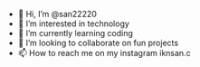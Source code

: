 - 👋 Hi, I’m @san22220
- 👀 I’m interested in technology
- 🌱 I’m currently learning coding
- 💞️ I’m looking to collaborate on fun projects
- 📫 How to reach me on my instagram iknsan.c

<!---
san22220/san22220 is a ✨ special ✨ repository because its `README.md` (this file) appears on your GitHub profile.
You can click the Preview link to take a look at your changes.
--->
